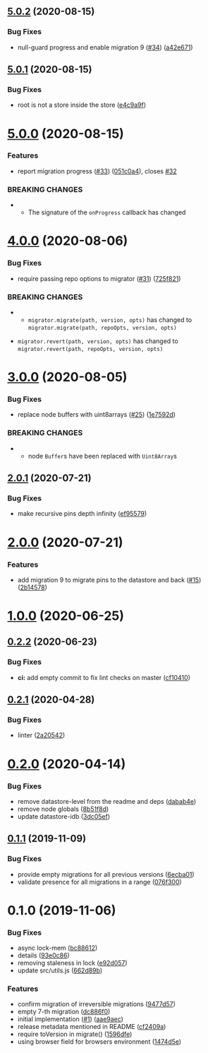 <a name="5.0.2"></a>
## [5.0.2](https://github.com/ipfs/js-ipfs-repo-migrations/compare/v5.0.1...v5.0.2) (2020-08-15)


### Bug Fixes

* null-guard progress and enable migration 9 ([#34](https://github.com/ipfs/js-ipfs-repo-migrations/issues/34)) ([a42e671](https://github.com/ipfs/js-ipfs-repo-migrations/commit/a42e671))



<a name="5.0.1"></a>
## [5.0.1](https://github.com/ipfs/js-ipfs-repo-migrations/compare/v5.0.0...v5.0.1) (2020-08-15)


### Bug Fixes

* root is not a store inside the store ([e4c9a9f](https://github.com/ipfs/js-ipfs-repo-migrations/commit/e4c9a9f))



<a name="5.0.0"></a>
# [5.0.0](https://github.com/ipfs/js-ipfs-repo-migrations/compare/v4.0.0...v5.0.0) (2020-08-15)


### Features

* report migration progress ([#33](https://github.com/ipfs/js-ipfs-repo-migrations/issues/33)) ([051c0a4](https://github.com/ipfs/js-ipfs-repo-migrations/commit/051c0a4)), closes [#32](https://github.com/ipfs/js-ipfs-repo-migrations/issues/32)


### BREAKING CHANGES

* - The signature of the `onProgress` callback has changed



<a name="4.0.0"></a>
# [4.0.0](https://github.com/ipfs/js-ipfs-repo-migrations/compare/v3.0.0...v4.0.0) (2020-08-06)


### Bug Fixes

* require passing repo options to migrator ([#31](https://github.com/ipfs/js-ipfs-repo-migrations/issues/31)) ([725f821](https://github.com/ipfs/js-ipfs-repo-migrations/commit/725f821))


### BREAKING CHANGES

* - `migrator.migrate(path, version, opts)` has changed to `migrator.migrate(path, repoOpts, version, opts)`
- `migrator.revert(path, version, opts)` has changed to `migrator.revert(path, repoOpts, version, opts)`



<a name="3.0.0"></a>
# [3.0.0](https://github.com/ipfs/js-ipfs-repo-migrations/compare/v2.0.1...v3.0.0) (2020-08-05)


### Bug Fixes

* replace node buffers with uint8arrays ([#25](https://github.com/ipfs/js-ipfs-repo-migrations/issues/25)) ([1e7592d](https://github.com/ipfs/js-ipfs-repo-migrations/commit/1e7592d))


### BREAKING CHANGES

* - node `Buffer`s have been replaced with `Uint8Array`s



<a name="2.0.1"></a>
## [2.0.1](https://github.com/ipfs/js-ipfs-repo-migrations/compare/v2.0.0...v2.0.1) (2020-07-21)


### Bug Fixes

* make recursive pins depth infinity ([ef95579](https://github.com/ipfs/js-ipfs-repo-migrations/commit/ef95579))



<a name="2.0.0"></a>
# [2.0.0](https://github.com/ipfs/js-ipfs-repo-migrations/compare/v1.0.0...v2.0.0) (2020-07-21)


### Features

* add migration 9 to migrate pins to the datastore and back ([#15](https://github.com/ipfs/js-ipfs-repo-migrations/issues/15)) ([2b14578](https://github.com/ipfs/js-ipfs-repo-migrations/commit/2b14578))



<a name="1.0.0"></a>
# [1.0.0](https://github.com/ipfs/js-ipfs-repo-migrations/compare/v0.2.2...v1.0.0) (2020-06-25)



<a name="0.2.2"></a>
## [0.2.2](https://github.com/ipfs/js-ipfs-repo-migrations/compare/v0.2.1...v0.2.2) (2020-06-23)


### Bug Fixes

* **ci:** add empty commit to fix lint checks on master ([cf10410](https://github.com/ipfs/js-ipfs-repo-migrations/commit/cf10410))



<a name="0.2.1"></a>
## [0.2.1](https://github.com/ipfs/js-ipfs-repo-migrations/compare/v0.2.0...v0.2.1) (2020-04-28)


### Bug Fixes

* linter ([2a20542](https://github.com/ipfs/js-ipfs-repo-migrations/commit/2a20542))



<a name="0.2.0"></a>
# [0.2.0](https://github.com/ipfs/js-ipfs-repo-migrations/compare/v0.1.1+migr-7...v0.2.0) (2020-04-14)


### Bug Fixes

* remove datastore-level from the readme and deps ([dabab4e](https://github.com/ipfs/js-ipfs-repo-migrations/commit/dabab4e))
* remove node globals ([8b51f8d](https://github.com/ipfs/js-ipfs-repo-migrations/commit/8b51f8d))
* update datastore-idb ([3dc05ef](https://github.com/ipfs/js-ipfs-repo-migrations/commit/3dc05ef))



<a name="0.1.1"></a>
## [0.1.1](https://github.com/ipfs/js-ipfs-repo-migrations/compare/v0.1.0+migr-7...v0.1.1) (2019-11-09)


### Bug Fixes

* provide empty migrations for all previous versions ([6ecba01](https://github.com/ipfs/js-ipfs-repo-migrations/commit/6ecba01))
* validate presence for all migrations in a range ([076f300](https://github.com/ipfs/js-ipfs-repo-migrations/commit/076f300))



<a name="0.1.0"></a>
# 0.1.0 (2019-11-06)


### Bug Fixes

* async lock-mem ([bc88612](https://github.com/ipfs/js-ipfs-repo-migrations/commit/bc88612))
* details ([93e0c86](https://github.com/ipfs/js-ipfs-repo-migrations/commit/93e0c86))
* removing staleness in lock ([e92d057](https://github.com/ipfs/js-ipfs-repo-migrations/commit/e92d057))
* update src/utils.js ([662d89b](https://github.com/ipfs/js-ipfs-repo-migrations/commit/662d89b))


### Features

* confirm migration of irreversible migrations ([9477d57](https://github.com/ipfs/js-ipfs-repo-migrations/commit/9477d57))
* empty 7-th migration ([dc886f0](https://github.com/ipfs/js-ipfs-repo-migrations/commit/dc886f0))
* initial implementation ([#1](https://github.com/ipfs/js-ipfs-repo-migrations/issues/1)) ([aae9aec](https://github.com/ipfs/js-ipfs-repo-migrations/commit/aae9aec))
* release metadata mentioned in README ([cf2409a](https://github.com/ipfs/js-ipfs-repo-migrations/commit/cf2409a))
* require toVersion in migrate() ([1596dfe](https://github.com/ipfs/js-ipfs-repo-migrations/commit/1596dfe))
* using browser field for browsers environment ([1474d5e](https://github.com/ipfs/js-ipfs-repo-migrations/commit/1474d5e))



